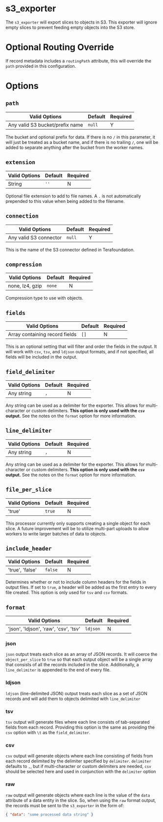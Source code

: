 # s3_exporter

The `s3_exporter` will export slices to objects in S3. This exporter will ignore empty slices to prevent feeding empty objects into the S3 store.

# Optional Routing Override

If record metadata includes a `routingPath` attribute, this will override the `path` provided in this configuration.

# Options

## `path`

| Valid Options | Default | Required |
| ----------- | ------- | -------- |
| Any valid S3 bucket/prefix name | `null` | Y |

The bucket and optional prefix for data. If there is no `/` in this parameter, it will just be treated as a bucket name, and if there is no trailing `/`, one will be added to separate anything after the bucket from the worker names.

## `extension`

| Valid Options | Default | Required |
| ----------- | ------- | -------- |
| String | `''` | N |

Optional file extension to add to file names. A `.` is not automatically prepended to this value when being added to the filename.

## `connection`

| Valid Options | Default | Required |
| ----------- | ------- | -------- |
| Any valid S3 connector | `null` | Y |

This is the name of the S3 connector defined in Terafoundation.

## `compression`

| Valid Options | Default | Required |
| ----------- | ------- | -------- |
| none, lz4, gzip | `none` | N |

Compression type to use with objects.

## `fields`

| Valid Options | Default | Required |
| ----------- | ------- | -------- |
| Array containing record fields | `[]` | N |

This is an optional setting that will filter and order the fields in the output. It will work with `csv`, `tsv`, and `ldjson` output formats, and if not specified, all fields will be included in the output.

## `field_delimiter`

| Valid Options | Default | Required |
| ----------- | ------- | -------- |
| Any string | `,` | N |

Any string can be used as a delimiter for the exporter. This allows for multi-character or custom delimiters. **This option is only used with the `csv` output.** See the notes on the `format` option for more information.

## `line_delimiter`

| Valid Options | Default | Required |
| ----------- | ------- | -------- |
| Any string | `,` | N |

Any string can be used as a delimiter for the exporter. This allows for multi-character or custom delimiters. **This option is only used with the `csv` output.** See the notes on the `format` option for more information.

## `file_per_slice`

| Valid Options | Default | Required |
| ----------- | ------- | -------- |
| 'true' | `true` | N |

This processor currently only supports creating a single object for each slice. A future improvement will be to utilize multi-part uploads to allow workers to write larger batches of data to objects.

## `include_header`

| Valid Options | Default | Required |
| ----------- | ------- | -------- |
| 'true', 'false' | `false` | N |

Determines whether or not to include column headers for the fields in output files. If set to `true`, a header will be added as the first entry to every file created. This option is only used for `tsv` and `csv` formats.

## `format`

| Valid Options | Default | Required |
| ----------- | ------- | -------- |
| 'json', 'ldjson', 'raw', 'csv', 'tsv' | `ldjson` | N |

### json

`json` output treats each slice as an array of JSON records. It will coerce the `object_per_slice` to `true` so that each output object will be a single array that consists of all the records included in the slice. Additionally, a `line_delimiter` is appended to the end of every file.

### ldjson

`ldjson` (line-delimited JSON) output treats each slice as a set of  JSON records and will add them to objects delimited with `line_delimiter`

### tsv

`tsv` output will generate files where each line consists of tab-separated fields from each record. Providing this option is the same as providing the `csv` option with `\t` as the `field_delimiter`.

### csv

`csv` output will generate objects where each line consisting of fields from each record delimited by the delimiter specified by `delimiter`. `delimiter` defaults to `,`, but if multi-character or custom delimiters are needed, `csv` should be selected here and used in conjunction with the `delimiter` option

### raw

`raw` output will generate objects where each line is the value of the `data` attribute of a data entity in the slice. So, when using the `raw` format output, the records must be sent to the `s3_exporter` in the form of:

```json
{ "data": "some processed data string" }
```
